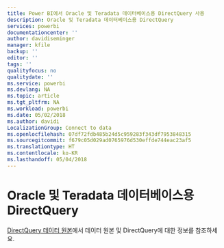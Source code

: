 ```yaml
---
title: Power BI에서 Oracle 및 Teradata 데이터베이스용 DirectQuery 사용
description: Oracle 및 Teradata 데이터베이스용 DirectQuery
services: powerbi
documentationcenter: ''
author: davidiseminger
manager: kfile
backup: ''
editor: ''
tags: ''
qualityfocus: no
qualitydate: ''
ms.service: powerbi
ms.devlang: NA
ms.topic: article
ms.tgt_pltfrm: NA
ms.workload: powerbi
ms.date: 05/02/2018
ms.author: davidi
LocalizationGroup: Connect to data
ms.openlocfilehash: 07df72fdb485b24d5c959283f343df7953848315
ms.sourcegitcommit: f679c05d029ad0765976d530effde744eac23af5
ms.translationtype: HT
ms.contentlocale: ko-KR
ms.lasthandoff: 05/04/2018
---
```

# <a name="directquery-for-oracle-and-teradata-databases"></a>Oracle 및 Teradata 데이터베이스용 DirectQuery
[DirectQuery 데이터 원본](desktop-directquery-data-sources.md)에서 데이터 원본 및 DirectQuery에 대한 정보를 참조하세요.

